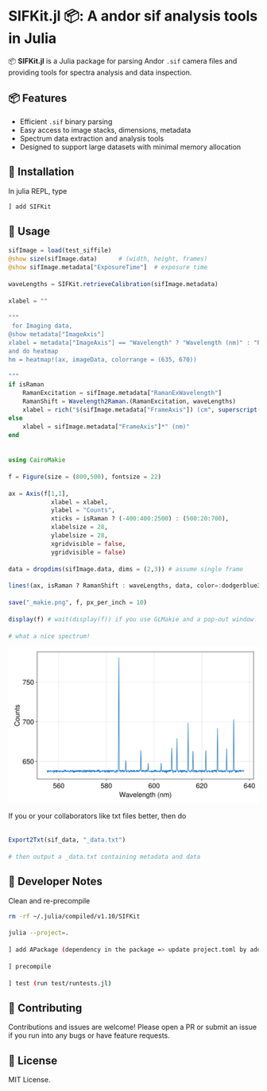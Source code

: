 # SIFKit.jl 📦: A andor sif analysis tools in Julia





📦 **SIFKit.jl** is a Julia package for parsing Andor `.sif` camera files and providing tools for spectra analysis and data inspection.

## 📦 Features

- Efficient `.sif` binary parsing
- Easy access to image stacks, dimensions, metadata
- Spectrum data extraction and analysis tools
- Designed to support large datasets with minimal memory allocation

## 🧪 Installation

In julia REPL, type

```julia REPL
] add SIFKit
```
## 🚀 Usage

```julia
sifImage = load(test_siffile)
@show size(sifImage.data)      # (width, height, frames)
@show sifImage.metadata["ExposureTime"]  # exposure time

waveLengths = SIFKit.retrieveCalibration(sifImage.metadata)

xlabel = ""

"""
 for Imaging data,
@show metadata["ImageAxis"]
xlabel = metadata["ImageAxis"] == "Wavelength" ? "Wavelength (nm)" : "Pixels"
and do heatmap
hm = heatmap!(ax, imageData, colorrange = (635, 670))

"""
if isRaman
    RamanExcitation = sifImage.metadata["RamanExWavelength"]
    RamanShift = Wavelength2Raman.(RamanExcitation, waveLengths)
    xlabel = rich("$(sifImage.metadata["FrameAxis"]) (cm", superscript("-1"), ")")
else
    xlabel = sifImage.metadata["FrameAxis"]*" (nm)"
end
    

using CairoMakie

f = Figure(size = (800,500), fontsize = 22)
    
ax = Axis(f[1,1], 
            xlabel = xlabel,
            ylabel = "Counts",
            xticks = isRaman ? (-400:400:2500) : (500:20:700),
            xlabelsize = 28,
            ylabelsize = 28,
            xgridvisible = false,
            ygridvisible = false)

data = dropdims(sifImage.data, dims = (2,3)) # assume single frame

lines!(ax, isRaman ? RamanShift : waveLengths, data, color=:dodgerblue3, label="Frame 1")

save("_makie.png", f, px_per_inch = 10)

display(f) # wait(display(f)) if you use GLMakie and a pop-out window

# what a nice spectrum!
```
<img src="./test/neon_rows_138to150_after_x_calibration_3_makie.png" alt="Description" width="750"/>

If you or your collaborators like txt files better, then do

```julia

Export2Txt(sif_data, "_data.txt")

# then output a _data.txt containing metadata and data

```

## 🔧 Developer Notes


Clean and re-precompile

```bash
rm -rf ~/.julia/compiled/v1.10/SIFKit

julia --project=.

] add APackage (dependency in the package => update project.toml by adding APackage)

] precompile 

] test (run test/runtests.jl)
```

## 🤝 Contributing
Contributions and issues are welcome! Please open a PR or submit an issue if you run into any bugs or have feature requests.

## 📜 License
MIT License. 
